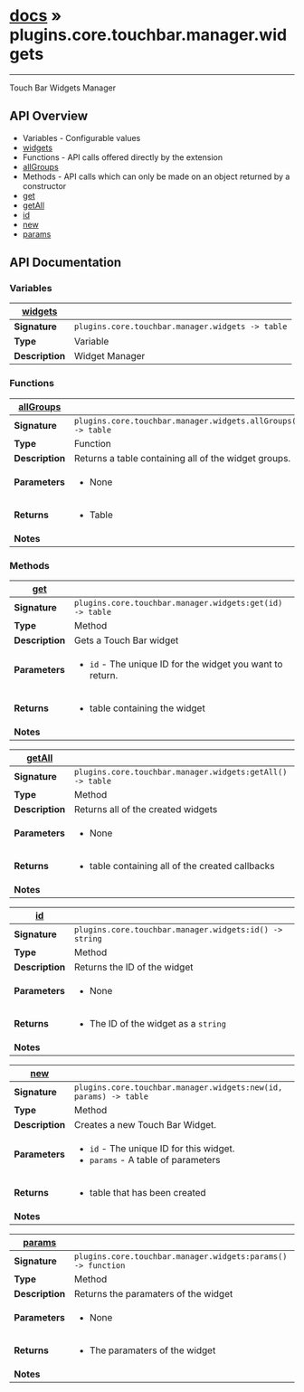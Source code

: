 # [docs](index.md) » plugins.core.touchbar.manager.widgets
---

Touch Bar Widgets Manager

## API Overview
* Variables - Configurable values
 * [widgets](#widgets)
* Functions - API calls offered directly by the extension
 * [allGroups](#allGroups)
* Methods - API calls which can only be made on an object returned by a constructor
 * [get](#get)
 * [getAll](#getAll)
 * [id](#id)
 * [new](#new)
 * [params](#params)

## API Documentation

### Variables

| [widgets](#widgets)         |                                                                                     |
| --------------------------------------------|-------------------------------------------------------------------------------------|
| **Signature**                               | `plugins.core.touchbar.manager.widgets -> table`                                                                    |
| **Type**                                    | Variable                                                                     |
| **Description**                             | Widget Manager                                                                     |

### Functions

| [allGroups](#allGroups)         |                                                                                     |
| --------------------------------------------|-------------------------------------------------------------------------------------|
| **Signature**                               | `plugins.core.touchbar.manager.widgets.allGroups() -> table`                                                                    |
| **Type**                                    | Function                                                                     |
| **Description**                             | Returns a table containing all of the widget groups.                                                                     |
| **Parameters**                              | <ul><li>None</li></ul> |
| **Returns**                                 | <ul><li>Table</li></ul>          |
| **Notes**                                   | <ul></ul>                |

### Methods

| [get](#get)         |                                                                                     |
| --------------------------------------------|-------------------------------------------------------------------------------------|
| **Signature**                               | `plugins.core.touchbar.manager.widgets:get(id) -> table`                                                                    |
| **Type**                                    | Method                                                                     |
| **Description**                             | Gets a Touch Bar widget                                                                     |
| **Parameters**                              | <ul><li>`id`      - The unique ID for the widget you want to return.</li></ul> |
| **Returns**                                 | <ul><li>table containing the widget</li></ul>          |
| **Notes**                                   | <ul></ul>                |

| [getAll](#getAll)         |                                                                                     |
| --------------------------------------------|-------------------------------------------------------------------------------------|
| **Signature**                               | `plugins.core.touchbar.manager.widgets:getAll() -> table`                                                                    |
| **Type**                                    | Method                                                                     |
| **Description**                             | Returns all of the created widgets                                                                     |
| **Parameters**                              | <ul><li>None</li></ul> |
| **Returns**                                 | <ul><li>table containing all of the created callbacks</li></ul>          |
| **Notes**                                   | <ul></ul>                |

| [id](#id)         |                                                                                     |
| --------------------------------------------|-------------------------------------------------------------------------------------|
| **Signature**                               | `plugins.core.touchbar.manager.widgets:id() -> string`                                                                    |
| **Type**                                    | Method                                                                     |
| **Description**                             | Returns the ID of the widget                                                                     |
| **Parameters**                              | <ul><li>None</li></ul> |
| **Returns**                                 | <ul><li>The ID of the widget as a `string`</li></ul>          |
| **Notes**                                   | <ul></ul>                |

| [new](#new)         |                                                                                     |
| --------------------------------------------|-------------------------------------------------------------------------------------|
| **Signature**                               | `plugins.core.touchbar.manager.widgets:new(id, params) -> table`                                                                    |
| **Type**                                    | Method                                                                     |
| **Description**                             | Creates a new Touch Bar Widget.                                                                     |
| **Parameters**                              | <ul><li>`id` - The unique ID for this widget.</li><li>`params` - A table of parameters</li></ul> |
| **Returns**                                 | <ul><li>table that has been created</li></ul>          |
| **Notes**                                   | <ul></ul>                |

| [params](#params)         |                                                                                     |
| --------------------------------------------|-------------------------------------------------------------------------------------|
| **Signature**                               | `plugins.core.touchbar.manager.widgets:params() -> function`                                                                    |
| **Type**                                    | Method                                                                     |
| **Description**                             | Returns the paramaters of the widget                                                                     |
| **Parameters**                              | <ul><li>None</li></ul> |
| **Returns**                                 | <ul><li>The paramaters of the widget</li></ul>          |
| **Notes**                                   | <ul></ul>                |


